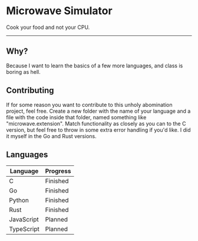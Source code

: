 # Microwave Simulator

Cook your food and not your CPU.

---

## Why?

Because I want to learn the basics of a few more languages, and class is boring as hell.

## Contributing

If for some reason you want to contribute to this unholy abomination project, feel free. Create a new folder with the name of your language and a file with the code inside that folder, named something like "microwave.extension". Match functionality as closely as you can to the C version, but feel free to throw in some extra error handling if you'd like. I did it myself in the Go and Rust versions.

## Languages

| Language   | Progress |
| ---------- | -------- |
| C          | Finished |
| Go         | Finished |
| Python     | Finished |
| Rust       | Finished |
| JavaScript | Planned  |
| TypeScript | Planned  |
